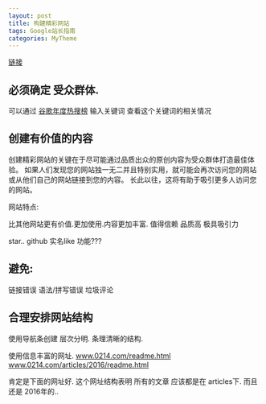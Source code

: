 ```yaml
---
layout: post
title: 构建精彩网站　　
tags: Google站长指南
categories: MyTheme
---
```


[链接][1]




## 必须确定 受众群体.
 可以通过 [谷歌年度热搜榜][2]  输入关键词 查看这个关键词的相关情况



## 创建有价值的内容

创建精彩网站的关键在于尽可能通过品质出众的原创内容为受众群体打造最佳体验。
如果人们发现您的网站独一无二并且特别实用，就可能会再次访问您的网站或从他们自己的网站链接到您的内容。
长此以往，这将有助于吸引更多人访问您的网站。




网站特点:

比其他网站更有价值.更加使用.内容更加丰富.
值得信赖
品质高
极具吸引力




star.. github 实名like 功能???




## 避免:
链接错误  语法/拼写错误  垃圾评论 




## 合理安排网站结构

使用导航条创建 层次分明. 条理清晰的结构.


使用信息丰富的网址.
www.0214.com/readme.html
www.0214.com/articles/2016/readme.html

肯定是下面的网址好. 
这个网址结构表明 所有的文章 应该都是在 articles下.
而且还是 2016年的..























































[1]:	https://support.google.com/webmasters/answer/6023933?visit_id=1-636197907281512584-4048371729&ref_topic=6001171&rd=1
[2]:	https://www.google.com/trends/